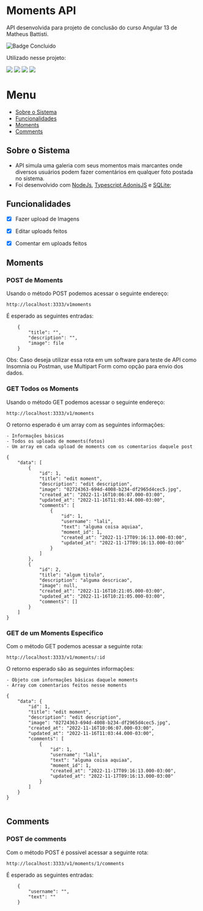 # Moments API

API desenvolvida para projeto de conclusão do curso Angular 13 de Matheus Battisti.

![Badge Concluido](http://img.shields.io/static/v1?label=STATUS&message=CONCLUIDO&color=GREEN&style=for-the-badge)

Utilizado nesse projeto: 

<div>
    <img src="https://img.shields.io/badge/adonisjs-%23220052.svg?style=for-the-badge&logo=adonisjs&logoColor=white"/>
    <img src="https://img.shields.io/badge/sqlite-%2307405e.svg?style=for-the-badge&logo=sqlite&logoColor=white)"/>
    <img src="https://img.shields.io/badge/typescript-%23007ACC.svg?style=for-the-badge&logo=typescript&logoColor=white"/>
    <img src="https://img.shields.io/badge/node.js-6DA55F?style=for-the-badge&logo=node.js&logoColor=white"/>
</div>


# Menu
- [Sobre o Sistema](#sobre-o-sistema)
- [Funcionalidades](#funcionalidades)
- [Moments](#moments)
- [Comments](#moments)

## Sobre o Sistema
- API simula uma galeria com seus momentos mais marcantes onde diversos usuários podem fazer comentários em qualquer foto postada no sistema.
- Foi desenvolvido com [NodeJs](https://nodejs.org/en/), [Typescript](https://www.typescriptlang.org/),[AdonisJS](https://adonisjs.com/) e [SQLite](https://www.sqlite.org/index.html);

## Funcionalidades
- [x] Fazer upload de Imagens
- [x] Editar uploads feitos
- [x] Comentar em uploads feitos


## Moments

### POST de Moments
Usando o método POST podemos acessar o seguinte endereço:

`http://localhost:3333/v1moments`

É esperado as seguintes entradas:

```
    {
        "title": "",
        "description": "",
        "image": file
    }
```

Obs: Caso deseja utilizar essa rota em um software para teste de API como Insomnia ou Postman, use Multipart Form como opção para envio dos dados.


### GET Todos os Moments
Usando o método GET podemos acessar o seguinte endereço:

`http://localhost:3333/v1/moments`

O retorno esperado é um array com as seguintes informações:

    - Informações básicas
    - Todos os uploads de moments(fotos)
    - Um array em cada upload de moments com os comentarios daquele post

```
{
	"data": [
		{
			"id": 1,
			"title": "edit moment",
			"description": "edit description",
			"image": "02724363-694d-4008-b234-df2965d4cec5.jpg",
			"created_at": "2022-11-16T10:06:07.000-03:00",
			"updated_at": "2022-11-16T11:03:44.000-03:00",
			"comments": [
				{
					"id": 1,
					"username": "lali",
					"text": "alguma coisa aquiaa",
					"moment_id": 1,
					"created_at": "2022-11-17T09:16:13.000-03:00",
					"updated_at": "2022-11-17T09:16:13.000-03:00"
				}
			]
		},
		{
			"id": 2,
			"title": "algum titulo",
			"description": "alguma descricao",
			"image": null,
			"created_at": "2022-11-16T10:21:05.000-03:00",
			"updated_at": "2022-11-16T10:21:05.000-03:00",
			"comments": []
		}
	]
}
```

### GET de um Moments Especifico

Com o método GET podemos acessar a seguinte rota: 

`http://localhost:3333/v1/moments/:id`

O retorno esperado são as seguintes informações: 

    - Objeto com informações básicas daquele moments
    - Array com comentarios feitos nesse moments


```
{
	"data": {
		"id": 1,
		"title": "edit moment",
		"description": "edit description",
		"image": "02724363-694d-4008-b234-df2965d4cec5.jpg",
		"created_at": "2022-11-16T10:06:07.000-03:00",
		"updated_at": "2022-11-16T11:03:44.000-03:00",
		"comments": [
			{
				"id": 1,
				"username": "lali",
				"text": "alguma coisa aquiaa",
				"moment_id": 1,
				"created_at": "2022-11-17T09:16:13.000-03:00",
				"updated_at": "2022-11-17T09:16:13.000-03:00"
			}
		]
	}
}
    
```


## Comments

### POST de comments
Com o método POST é possivel acessar a seguinte rota:

`http://localhost:3333/v1/moments/1/comments`

É esperado as seguintes entradas:

```
    {
        "username": "",
        "text": ""
    }
```
